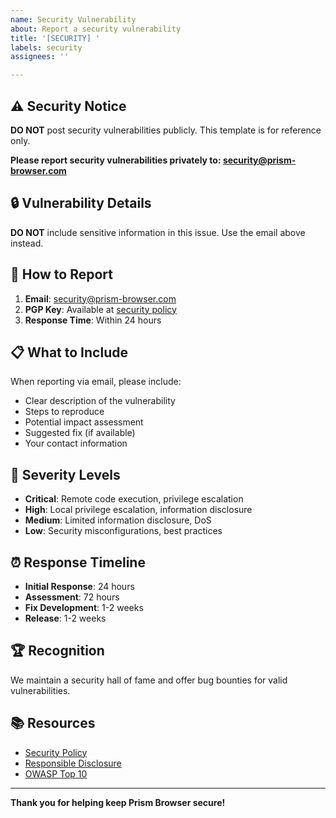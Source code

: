 ```yaml
---
name: Security Vulnerability
about: Report a security vulnerability
title: '[SECURITY] '
labels: security
assignees: ''

---
```


## ⚠️ Security Notice

**DO NOT** post security vulnerabilities publicly. This template is for reference only.

**Please report security vulnerabilities privately to: security@prism-browser.com**

## 🔒 Vulnerability Details

**DO NOT** include sensitive information in this issue. Use the email above instead.

## 📧 How to Report

1. **Email**: security@prism-browser.com
2. **PGP Key**: Available at [security policy](SECURITY.md)
3. **Response Time**: Within 24 hours

## 📋 What to Include

When reporting via email, please include:
- Clear description of the vulnerability
- Steps to reproduce
- Potential impact assessment
- Suggested fix (if available)
- Your contact information

## 🎯 Severity Levels

- **Critical**: Remote code execution, privilege escalation
- **High**: Local privilege escalation, information disclosure
- **Medium**: Limited information disclosure, DoS
- **Low**: Security misconfigurations, best practices

## ⏰ Response Timeline

- **Initial Response**: 24 hours
- **Assessment**: 72 hours
- **Fix Development**: 1-2 weeks
- **Release**: 1-2 weeks

## 🏆 Recognition

We maintain a security hall of fame and offer bug bounties for valid vulnerabilities.

## 📚 Resources

- [Security Policy](SECURITY.md)
- [Responsible Disclosure](https://en.wikipedia.org/wiki/Responsible_disclosure)
- [OWASP Top 10](https://owasp.org/www-project-top-ten/)

---

**Thank you for helping keep Prism Browser secure!**
